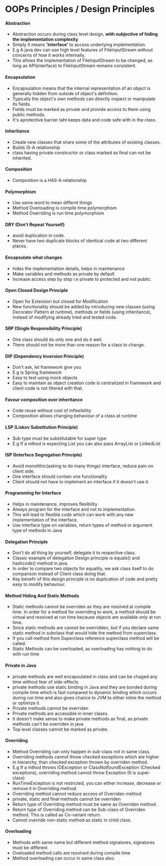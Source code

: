 # OOPs Principles / Design Principles

#### Abstraction
- Abstraction occurs during class level design, **with oubjective of hiding the implementation complexity**
- Simply it means **'interface'** to access underlying implementation.
- E.g A java dev can use high level features of FileInputStream without concerns of how it works internally.
- This allows the implementation of FileInputStream to be changed, as long as API(interface) to FileInputStream remains consistent.

#### Encapsulation
- Encapsulation means that the internal representation of an object is generally hidden from outside of object's definition.
- Typically the object's own methods can directly inspect or manipulate its fields.
- Fields must be marked as private and provide access to them using public methods.
- It's aprotective barrier taht keeps data and code safe with in the class.

#### Inheritance
- Create new classes that share some of the attributes of existing classes.
- Builds IS-A relationship
- class having private constructor or class marked as final can not be inherited.

#### Composition
- Composition is a HAS-A relationship

#### Polymorphism
- Use same word to mean differnt things
- Method Overloading is compile time polymorphism
- Method Overriding is run time polymorphism

#### DRY (Don't Repeat Yourself) 
- avoid duplication in code.
- Never have two duplicate blocks of identical code at two different places.

#### Encapsulate what changes 
- hides the implementation details, helps in maintenance
- Make variables and methods as private by default
- Increase access step by step i.e private to protected and not public.

#### Open Closed Design Principle 
- Open for Extension but closed for Modification
- New functionality should be added by introducing new classes (using Decorator Pattern at runtime), methods or fields (using inheritance), instead of modifying already tried and tested code.

#### SRP (Single Responsibility Principle) 
- One class should do only one and do it well.
- There should not be more than one reason for a class to change.

#### DIP (Dependency Inversion Principle) 
- Don't ask, let framework give you
- E.g is Spring framework
- Easy to test using mock objects
- Easy to maintain as object creation code is centralized in framework and client code is not littered with that.

#### Favour composition over inheritance 
- Code reuse without cost of inflexibility
- Composition allows changing behaviour of a class at runtime

#### LSP (Liskov Substitution Principle) 
- Sub type must be substitutable for super type
- E.g If a mthod is expecting List you can also pass ArrayList or LinkedList

#### ISP (Interface Segregation Principle) 
- Avoid monolithic(asking to do many things) interface, reduce pain on client side.
- One interface should contain one functionality
- Client should not have to implement an interface if it doesn't use it.

#### Programming for Interface 
- Helps in maintenance, improves flexibility
- Always program for the interface and not to implementation.
- This will lead to flexible code which can work with any new implementation of the interface.
- Use interface type on variables, return types of method or argument type of methods in Java

#### Delegation Principle 
- Don't do all thing by yourself, delegate it to respective class.
- Classic example of delegation Design principle is equals() and hashcode() method in java. 
- In order to compare two objects for equality, we ask class itself to do comparison instead of Client class doing that.
- Key benefir of this design principle is no duplication of code and pretty easy to modify behaviour.

#### Method Hiding And Static Methods
- Static methods cannot be overriden as they are resolved at compile time. In order for a method for overriding to work, a method should be virtual and resolved at run time because objects are available only at run time.
- Since static methods are cannot be overridden, but if you declare same static method in subclass that would hide the method from superclass.
- If you call method from Superclass reference superclass method will be called.
- Static Methods can be overloaded, as overloading has nothing to do with run time

#### Private in Java
- private methods are well encapsulated in class and can be chaged any time without fear of side-effects
- private methods use static binding in Java and they are bonded during compile time which is fast compared to dynamic binding which occurs during run time and also gives chance to JVM to either inline the method or optimize it.
- Private methods cannot be overriden
- Private methods are accessible in inner clases.
- It doesn't make sense to make private methods as final, as private methods can't be overriden in java
- Top level classes cannot be marked as private.

#### Overriding
- Method Overriding can only happen in sub-class not in same class.
- Overriding methods cannot throw checked exceptions which are higher in hierarchy, than checked exception thrown by overriden method.
- E.g If a mthod throws IOException or ClassNotfoundException (Checked exceptions), overriding method cannot throw Exception (It is super-class)
- RunTimeException is not restricted, you can either increase, decrease or remove it in Overriding method.
- Overriding method cannot reduce access of Overriden method
- private, static and final methods cannot be overriden
- Return type of Overriding method must be same as Overriden method.
- Return type of Overriding method can be Sub-class of Overriden method. This is called as Co-variant return.
- Cannot override non-static method as static in child class.

#### Overloading
- Methods with same name but different method signatures, signatures must be different
- Oveloaded method calls are resolved during compile time
- Method overloading can occur in same class also.


